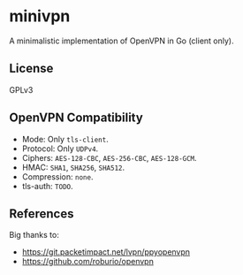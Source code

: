 # minivpn

A minimalistic implementation of OpenVPN in Go (client only).

## License

GPLv3

## OpenVPN Compatibility

* Mode: Only `tls-client`.
* Protocol: Only `UDPv4`.
* Ciphers: `AES-128-CBC`, `AES-256-CBC`, `AES-128-GCM`.
* HMAC: `SHA1`, `SHA256`, `SHA512`.
* Compression: `none`.
* tls-auth: `TODO`.

## References

Big thanks to:

* https://git.packetimpact.net/lvpn/ppyopenvpn
* https://github.com/roburio/openvpn
